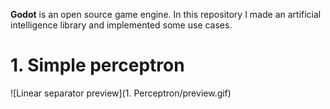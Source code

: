 **Godot** is an open source game engine. In this repository I made an artificial intelligence library and implemented some use cases.

# 1. Simple perceptron
![Linear separator preview](1. Perceptron/preview.gif)
